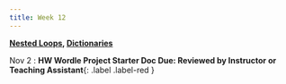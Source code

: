 ```yaml
---
title: Week 12
---
```


**[Nested Loops](https://docs.google.com/presentation/d/13I2n8tokNnE0bldCLQpTFb8TREBgDUkIBW1_cAq83DM/edit?usp=sharing), [Dictionaries](https://docs.google.com/presentation/d/1HbBktvDUT4rXjcoaOfBKL_1vcd5CrF72_IsXpNeG_sg/edit?usp=sharing)**

Nov 2
:  **HW Wordle Project Starter Doc Due: Reviewed by Instructor or Teaching Assistant**{: .label .label-red }

